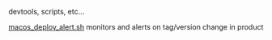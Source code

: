 devtools, scripts, etc...

[macos_deploy_alert.sh](macos_deploy_alert.sh)
monitors and alerts on tag/version change in product